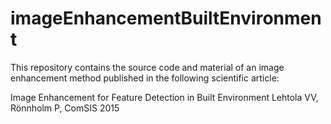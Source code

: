 # imageEnhancementBuiltEnvironment
This repository contains the source code and material of an image enhancement method published in the following scientific article:

Image Enhancement for Feature Detection in Built Environment
Lehtola VV, Rönnholm P, ComSIS 2015
